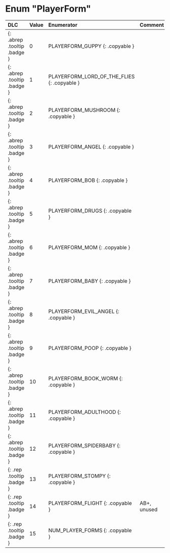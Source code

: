# Enum "PlayerForm"
|DLC|Value|Enumerator|Comment|
|:--|:--|:--|:--|
|[ ](#){: .abrep .tooltip .badge }|0 |PLAYERFORM_GUPPY {: .copyable } |  | 
|[ ](#){: .abrep .tooltip .badge }|1 |PLAYERFORM_LORD_OF_THE_FLIES {: .copyable } |  | 
|[ ](#){: .abrep .tooltip .badge }|2 |PLAYERFORM_MUSHROOM {: .copyable } |  | 
|[ ](#){: .abrep .tooltip .badge }|3 |PLAYERFORM_ANGEL {: .copyable } |  | 
|[ ](#){: .abrep .tooltip .badge }|4 |PLAYERFORM_BOB {: .copyable } |  | 
|[ ](#){: .abrep .tooltip .badge }|5 |PLAYERFORM_DRUGS {: .copyable } |  | 
|[ ](#){: .abrep .tooltip .badge }|6 |PLAYERFORM_MOM {: .copyable } |  | 
|[ ](#){: .abrep .tooltip .badge }|7 |PLAYERFORM_BABY {: .copyable } |  | 
|[ ](#){: .abrep .tooltip .badge }|8 |PLAYERFORM_EVIL_ANGEL {: .copyable } |  | 
|[ ](#){: .abrep .tooltip .badge }|9 |PLAYERFORM_POOP {: .copyable } |  | 
|[ ](#){: .abrep .tooltip .badge }|10 |PLAYERFORM_BOOK_WORM {: .copyable } |  | 
|[ ](#){: .abrep .tooltip .badge }|11 |PLAYERFORM_ADULTHOOD {: .copyable } |  | 
|[ ](#){: .abrep .tooltip .badge }|12 |PLAYERFORM_SPIDERBABY {: .copyable } |  | 
|[ ](#){: .rep .tooltip .badge }|13 |PLAYERFORM_STOMPY {: .copyable } |  | 
|[ ](#){: .rep .tooltip .badge }|14 |PLAYERFORM_FLIGHT {: .copyable } | AB+, unused | 
|[ ](#){: .rep .tooltip .badge }|15 |NUM_PLAYER_FORMS {: .copyable } |  | 